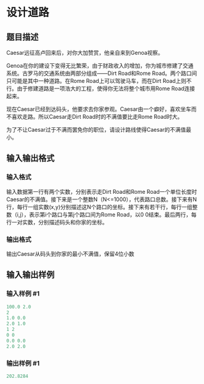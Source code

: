 # 设计道路

## 题目描述

Caesar远征高卢回来后，对你大加赞赏，他亲自来到Genoa视察。

Genoa在你的建设下变得无比繁荣，由于财政收入的增加，你为城市修建了交通系统。古罗马的交通系统由两部分组成——Dirt Road和Rome Road。两个路口间只可能是其中一种道路。在Rome Road上可以驾驶马车，而在Dirt Road上则不行。由于修建道路是一项浩大的工程，使得你无法将整个城市用Rome Road连接起来。

现在Caesar已经到达码头，他要求去你家参观。Caesar由一个癖好，喜欢坐车而不喜欢走路。所以Caesar走Dirt Road时的不满值要比走Rome Road时大。

为了不让Caesar过于不满而罢免你的职位，请设计路线使得Caesar的不满值最小。

## 输入输出格式

### 输入格式

输入数据第一行有两个实数，分别表示走Dirt Road和Rome Road一个单位长度时Caesar的不满值。接下来是一个整数N（N<=1000），代表路口总数。接下来有N行，每行一组实数(x,y)分别描述这N个路口的坐标。接下来有若干行，每行一组整数（i,j），表示第i个路口与第j个路口间为Rome Road，以0 0结束。最后两行，每行一对实数，分别描述码头和你家的坐标。

### 输出格式

输出Caesar从码头到你家的最小不满值，保留4位小数

## 输入输出样例

### 输入样例 #1

```cpp
100.0 2.0
2
1.0 0.0
2.0 1.0
1 2
0 0
0.0 0.0
2.0 2.0

```
### 输出样例 #1

```cpp
202.8284
```


